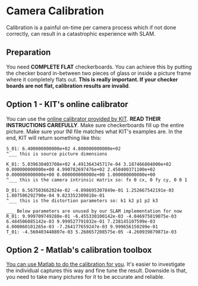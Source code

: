 # Camera Calibration

Calibration is a painful on-time per camera process which if not done correctly, can result in a catastrophic experience with SLAM.

## Preparation

You need **COMPLETE FLAT** checkerboards. You can achieve this by putting the checker board in-between two pieces of glass or inside a picture frame where it completely flats out. **This is really important. If your checker boards are not flat, calibration results are invalid**.

## Option 1 - KIT's online calibrator

You can use the [online calibrator provided by KIT](http://www.cvlibs.net/software/calibration/index.php). **READ THEIR INSTRUCTIONS CAREFULLY**. Make sure checkerboards fill up the entire picture. Make sure your INI file matches what KIT's examples are. In the end, KIT will return something like this:

```TEXT
S_01: 6.400000000000e+02 4.800000000000e+02
^___ this is source picture dimensions

K_01: 5.039630403708e+02 4.491364345717e-04 3.187466804000e+02 0.000000000000e+00 4.990782697476e+02 2.458400371100e+02 0.000000000000e+00 0.000000000000e+00 1.000000000000e+00
^___ this is the camera intrinsic matrix so: fx 0 cx, 0 fy cy, 0 0 1

D_01: 6.567503662024e-02 -4.898695307849e-01 1.252667542191e-03 1.807506292790e-04 9.823352309818e-01
^___ this is the distortion parameters so: k1 k2 p1 p2 k3

___ Below parameters are unused by our SLAM implementation for now
R_01: 9.999709749288e-01 -6.455330100142e-03 -4.046975819075e-03 6.484506085142e-03 9.999527791032e-01 7.238145107599e-03 4.000060101265e-03 -7.264177659247e-03 9.999656150299e-01
T_01: -4.560403448807e-03 5.268657208575e-05 -4.260939879871e-03
```

## Option 2 - Matlab's calibration toolbox

[You can use Matlab to do the calibration for you](https://www.mathworks.com/help/vision/ug/single-camera-calibrator-app.html). It's easier to investigate the individual captures this way and fine tune the result. Downside is that, you need to take many pictures for it to be accurate and reliable.
